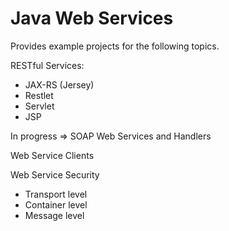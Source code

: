 # Java Web Services
Provides example projects for the following topics.	

RESTful Services:
- JAX-RS (Jersey)
- Restlet
- Servlet
- JSP

In progress =>
SOAP Web Services and Handlers

Web Service Clients

Web Service Security
- Transport level
- Container level
- Message level